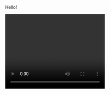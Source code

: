 Hello!

<video width="320" height="240" controls>
    <source src="html/assets/video/presentation.mkv" type="video/mp4">
</video>